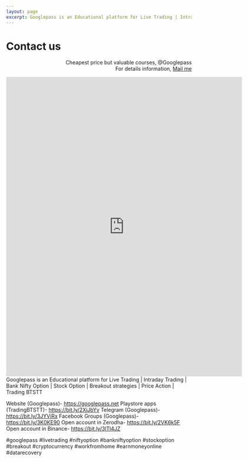 ```yaml
---
layout: page
excerpt: Googlepass is an Educational platform for Live Trading | Intraday Trading | Bank Nifty Option | Stock Option | Breakout strategies | Price Action | Trading BTSTT.
---
```


# Contact us

<p class="message" align="right">
  Cheapest price but valuable courses, @Googlepass<br>
  For details information, <a href="mailto:{{site.author.email}}">Mail me</a>
</p>

<iframe src="https://docs.google.com/forms/d/e/1FAIpQLSf4FcVIpXkdFKzxg6R9WIak6yV3CQ6HG6iFdA8NQy34hr8z2Q/viewform?embedded=true" width="640" height="812" frameborder="0" marginheight="0" marginwidth="0">Loading…</iframe>
Googlepass is an Educational platform for Live Trading | Intraday Trading | Bank Nifty Option | Stock Option | Breakout strategies | Price Action | Trading BTSTT

Website (Googlepass)- https://googlepass.net
Playstore apps (TradingBTSTT)- https://bit.ly/2XiJbYv
Telegram (Googlepass)- https://bit.ly/3JYVjRx
Facebook Groups (Googlepass)- https://bit.ly/3K0KE90
Open account in Zerodha- https://bit.ly/2VK6k5F
Open account in Binance- https://bit.ly/3lTl4JZ

#googlepass #livetrading #niftyoption #bankniftyoption #stockoption #breakout #cryptocurrency #workfromhome #earnmoneyonline #datarecovery 
